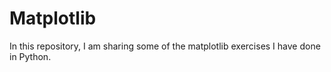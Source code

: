 # Matplotlib
In this repository, I am sharing some of the matplotlib exercises I have done in Python. 
